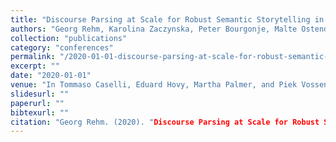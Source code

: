 ```yaml
---
title: "Discourse Parsing at Scale for Robust Semantic Storytelling in various Use Cases"
authors: "Georg Rehm, Karolina Zaczynska, Peter Bourgonje, Malte Ostendorff, Julián Moreno-Schneider, Maria Berger, Jens Rauenbusch, André Schmidt, Mikka Wild, Joachim Böttger, Joachim Quantz, Jan Thomsen, and Rolf Fricke"
collection: "publications"
category: "conferences"
permalink: "/2020-01-01-discourse-parsing-at-scale-for-robust-semantic-storytelling-in-various-use-cases"
excerpt: ""
date: "2020-01-01"
venue: "In Tommaso Caselli, Eduard Hovy, Martha Palmer, and Piek Vossen, editors, Computational Analysis of Storylines: Making Sense of Events. Cambridge University Press."
slidesurl: ""
paperurl: ""
bibtexurl: ""
citation: "Georg Rehm. (2020). "Discourse Parsing at Scale for Robust Semantic Storytelling in various Use Cases." *In Tommaso Caselli, Eduard Hovy, Martha Palmer, and Piek Vossen, editors, Computational Analysis of Storylines: Making Sense of Events. Cambridge University Press.*."
---
```



